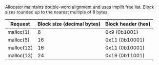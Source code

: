 Allocator maintains double-word alignment and uses impliit free list. Block sizes rounded
up to the nearest multiple of 8 bytes.

| Request | Block size (decimal bytes) | Block header (hex) |
|---|---|---|
| malloc(1) | 8 | 0x9 (0b1001) |
| malloc(5) | 16 | 0x11 (0b10001) |
| malloc(12) | 16 | 0x11 (0b10001) |
| malloc(13) | 24 | 0x19 (0b11001)  |

